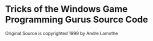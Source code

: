 Tricks of the Windows Game Programming Gurus Source Code
===========================

Original Source is copyrighted 1999 by Andre Lamothe
